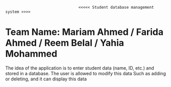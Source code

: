                                     <<<<< Student database management system >>>>

Team Name:  Mariam Ahmed / Farida Ahmed / Reem Belal / Yahia Mohammed 
===================================================================================
The idea of the application is to enter student data (name, ID, etc.) and stored in a database. 
The user is allowed to modify this data Such as adding or deleting, and it can display this data
